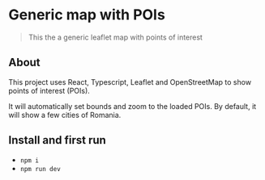 # Generic map with POIs

> This the a generic leaflet map with points of interest

## About

This project uses React, Typescript, Leaflet and OpenStreetMap to show points of interest (POIs).

It will automatically set bounds and zoom to the loaded POIs. By default, it will show a few cities of Romania.

## Install and first run

- `npm i`
- `npm run dev`
